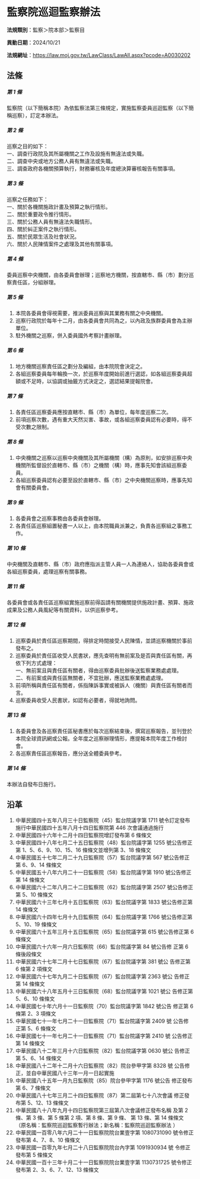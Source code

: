 # 監察院巡迴監察辦法



**法規類別**：監察＞院本部＞監察目

**異動日期**：2024/10/21  

**法規網址**：https://law.moj.gov.tw/LawClass/LawAll.aspx?pcode=A0030202



## 法條
##### 第 1 條
監察院（以下簡稱本院）為依監察法第三條規定，實施監察委員巡迴監察（以下簡稱巡察），訂定本辦法。

##### 第 2 條
巡察之目的如下：  
一、調查行政院及其所屬機關之工作及設施有無違法或失職。  
二、調查中央或地方公務人員有無違法或失職。  
三、調查政府各機關預算執行，財務審核及年度總決算審核報告有關事項。

##### 第 3 條
巡察之任務如下：  
一、關於各機關施政計畫及預算之執行情形。  
二、關於重要政令推行情形。  
三、關於公務人員有無違法失職情形。  
四、關於糾正案件之執行情形。  
五、關於民眾生活及社會狀況。  
六、關於人民陳情案件之處理及其他有關事項。

##### 第 4 條
委員巡察中央機關，由各委員會辦理；巡察地方機關，按直轄市、縣（市）劃分巡察責任區，分組辦理。

##### 第 5 條
1. 本院各委員會得視需要，推派委員巡察與其業務有關之中央機關。
1. 巡察行政院於每年十二月，由各委員會共同為之，以內政及族群委員會為主辦單位。
1. 駐外機關之巡察，併入委員國外考察計畫辦理。

##### 第 6 條
1. 地方機關巡察責任區之劃分及編組，由本院院會決定之。
1. 各組巡察委員每年輪換一次，於巡察年度開始前進行選認，如各組巡察委員超額或不足時，以協調或抽籤方式決定之，選認結果提報院會。

##### 第 7 條
1. 各責任區巡察委員應按直轄市、縣（市）為單位，每年度巡察二次。
1. 前項巡察次數，遇有重大天然災害、事故，或各組巡察委員認有必要時，得不受次數之限制。

##### 第 8 條
1. 中央機關之巡察以巡察中央機關及其所屬機關（構）為原則，如安排巡察中央機關所監督設於直轄市、縣（市）之機關（構）時，應事先知會該組巡察委員。
1. 各組巡察委員認有必要至設於直轄市、縣（市）之中央機關巡察時，應事先知會有關委員會。

##### 第 9 條
1. 各委員會之巡察事務由各委員會辦理。
1. 各責任區巡察組置秘書一人以上，由本院職員派兼之，負責各巡察組之事務工作。

##### 第 10 條
中央機關及直轄市、縣（市）政府應指派主管人員一人為連絡人，協助各委員會或各組巡察委員，處理巡察有關事務。

##### 第 11 條
各委員會或各責任區巡察組實施巡察前得函請有關機關提供施政計畫、預算、施政成果及公務人員風紀等有關資料，以供巡察參考。

##### 第 12 條
1. 巡察委員於責任區巡察期間，得排定時間接受人民陳情，並請巡察機關於事前發布之。
1. 巡察委員於責任區收受人民書狀，應先查明有無前案及是否與責任區有關，再依下列方式處理：  
一、無前案且與責任區有關者，得由巡察委員批辦後送監察業務處處理。  
二、有前案或與責任區無關者，不宜批辦，應送監察業務處處理。
1. 前項所稱與責任區有關者，係指陳訴事實或被訴人（機關）與責任區有關者而言。
1. 巡察委員收受人民書狀，如認有必要者，得就地詢問。

##### 第 13 條
1. 各委員會及各巡察責任區秘書應於每次巡察結束後，撰寫巡察報告，並刊登於本院全球資訊網或公報。全年度之巡察辦理情形，應提報本院年度工作檢討會。
1. 各巡察責任區巡察報告，應分送全體委員參考。

##### 第 14 條
本辦法自發布日施行。

## 沿革
1. 中華民國四十五年八月三十日監察院（45）監台院議字第 1711 號令訂定發布施行中華民國四十五年八月十四日監察院第 446  次會議通過施行
1. 中華民國四十六年十二月十四日監察院增訂發布第 6  條條文
1. 中華民國四十八年七月二十五日監察院（48）監台院議字第 1255 號公告修正第 1、5、6、9、10、15、16 條條文並增列第 3、18  條條文
1. 中華民國五十七年二月二十九日監察院（57）監台院議字第 567  號公告修正第 6、9、14 條條文
1. 中華民國五十八年六月二十一日監察院（58）監台院議字第 1910 號公告修正第 14 條條文
1. 中華民國六十二年八月二十二日監察院（62）監台院議字第 2507 號公告修正第 5、10  條條文
1. 中華民國六十三年七月十五日監察院（63）監台院議字第 1833 號公告修正第 14 條條文
1. 中華民國六十四年七月十九日監察院（64）監台院議字第 1766 號公告修正第 5、10、19  條條文
1. 中華民國六十五年三月十五日監察院（65）監台院議字第 615  號公告修正第 6  條條文
1.  中華民國六十六年一月六日監察院（66）監台院議字第 84 號公告修  正第 6  條後段條文
1.  中華民國六十七年二月十七日監察院（67）監台院議字第 381  號公  告修正第 6  條第 2  項條文
1.  中華民國六十七年九月二十日監察院（67）監台院議字第 2363 號公  告修正第 14 條條文
1.  中華民國六十八年五月十三日監察院（68）監台院議字第 1021 號公  告修正第 5、6、10 條條文
1.  中華民國七十年六月十一日監察院（70）監台院議字第 1842 號公告  修正第 6  條第 2、3 項條文
1.  中華民國七十一年七月二十一日監察院（71）監台院議字第 2409 號  公告修正第 5、6 條條文
1.  中華民國七十一年七月二十一日監察院（71）監台院議字第 2410 號  公告修正第 14 條條文
1.  中華民國八十二年三月十六日監察院（82）監台院議字第 0630 號公  告修正第 5、6、14 條條文
1.  中華民國八十二年十二月十六日監察院（82）院台參甲字第 8328 號  公告修正，並自中華民國八十三年一月一日起實施
1.  中華民國八十五年一月九日監察院（85）院台參甲字第 1176 號公告  修正發布第 6、7 條條文
1.  中華民國八十七年三月二十四日監察院（87）第二屆第七十八次會議  修正發布第 5、12、13  條條文
1.  中華民國八十八年九月十四日監察院第三屆第八次會議修正發布名稱  及第 2  條、第 3  條、第 5  條第 2  項、第 8  條、第 9  條、  第 13 條、第 14 條條文  （原名稱：監察院巡迴監察暫行辦法；新名稱：監察院巡迴監察辦法  ）
1.  中華民國一百零八年六月二十一日監察院院台業壹字第 1080731090   號令修正發布第 4、7、8、10  條條文
1.  中華民國一百零九年七月二十八日監察院院台內字第 1091930934 號  令修正發布第 5  條條文
1.  中華民國一百十三年十月二十一日監察院院台業壹字第 1130731725  號令修正發布第 2、3、6、7、12、13 條條文

